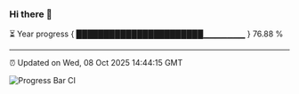 ### Hi there 👋

⏳ Year progress { ███████████████████████▁▁▁▁▁▁▁ } 76.88 %

---

⏰ Updated on Wed, 08 Oct 2025 14:44:15 GMT

![Progress Bar CI](https://github.com/IshwaranRudhara/GIT-ACTION/workflows/Progress%20Bar%20CI/badge.svg)
